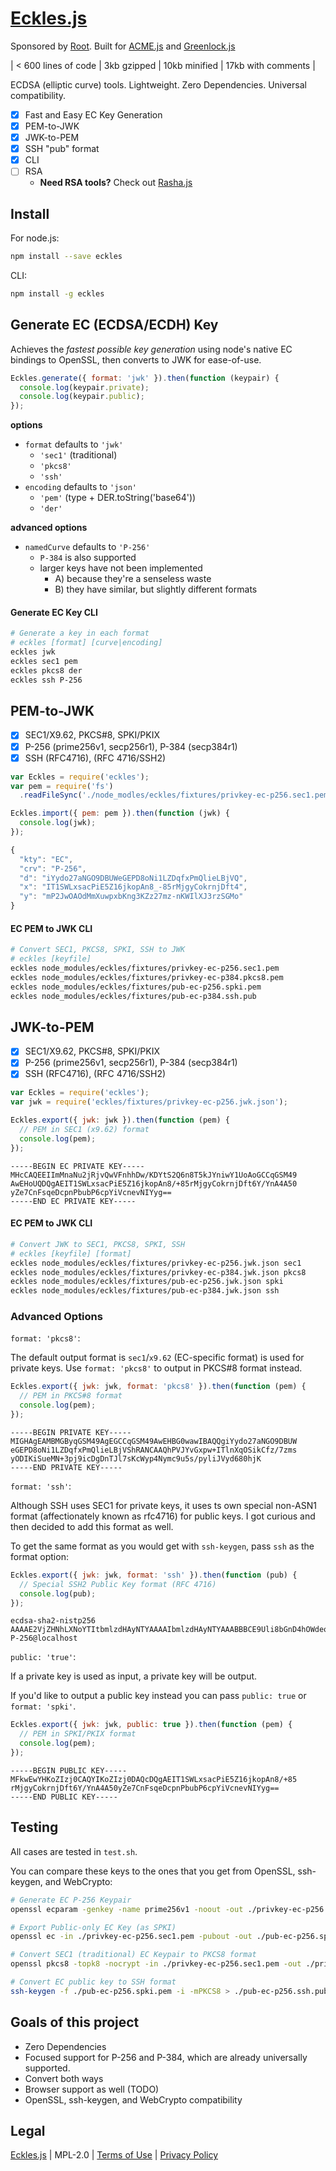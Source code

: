 [Eckles.js](https://git.coolaj86.com/coolaj86/eckles.js)
=========

Sponsored by [Root](https://therootcompany.com).
Built for [ACME.js](https://git.coolaj86.com/coolaj86/acme.js)
and [Greenlock.js](https://git.coolaj86.com/coolaj86/greenlock.js)

| < 600 lines of code | 3kb gzipped | 10kb minified | 17kb with comments |

ECDSA (elliptic curve) tools. Lightweight. Zero Dependencies. Universal compatibility.

* [x] Fast and Easy EC Key Generation
* [x] PEM-to-JWK
* [x] JWK-to-PEM
* [x] SSH "pub" format
* [x] CLI
* [ ] RSA
  * **Need RSA tools?** Check out [Rasha.js](https://git.coolaj86.com/coolaj86/rasha.js)

## Install

For node.js:

```bash
npm install --save eckles
```

CLI:

```bash
npm install -g eckles
```

## Generate EC (ECDSA/ECDH) Key

Achieves the *fastest possible key generation* using node's native EC bindings to OpenSSL,
then converts to JWK for ease-of-use.

```js
Eckles.generate({ format: 'jwk' }).then(function (keypair) {
  console.log(keypair.private);
  console.log(keypair.public);
});
```

**options**

* `format` defaults to `'jwk'`
  * `'sec1'` (traditional)
  * `'pkcs8'`
  * `'ssh'`
* `encoding` defaults to `'json'`
  * `'pem'` (type + DER.toString('base64'))
  * `'der'`

**advanced options**

* `namedCurve` defaults to `'P-256'`
  * `P-384` is also supported
  * larger keys have not been implemented
    * A) because they're a senseless waste
    * B) they have similar, but slightly different formats

#### Generate EC Key CLI

```bash
# Generate a key in each format
# eckles [format] [curve|encoding]
eckles jwk
eckles sec1 pem
eckles pkcs8 der
eckles ssh P-256
```

## PEM-to-JWK

* [x] SEC1/X9.62, PKCS#8, SPKI/PKIX
* [x] P-256 (prime256v1, secp256r1), P-384 (secp384r1)
* [x] SSH (RFC4716), (RFC 4716/SSH2)

```js
var Eckles = require('eckles');
var pem = require('fs')
  .readFileSync('./node_modles/eckles/fixtures/privkey-ec-p256.sec1.pem', 'ascii');

Eckles.import({ pem: pem }).then(function (jwk) {
  console.log(jwk);
});
```

```js
{
  "kty": "EC",
  "crv": "P-256",
  "d": "iYydo27aNGO9DBUWeGEPD8oNi1LZDqfxPmQlieLBjVQ",
  "x": "IT1SWLxsacPiE5Z16jkopAn8_-85rMjgyCokrnjDft4",
  "y": "mP2JwOAOdMmXuwpxbKng3KZz27mz-nKWIlXJ3rzSGMo"
}
```

#### EC PEM to JWK CLI

```bash
# Convert SEC1, PKCS8, SPKI, SSH to JWK
# eckles [keyfile]
eckles node_modules/eckles/fixtures/privkey-ec-p256.sec1.pem
eckles node_modules/eckles/fixtures/privkey-ec-p384.pkcs8.pem
eckles node_modules/eckles/fixtures/pub-ec-p256.spki.pem
eckles node_modules/eckles/fixtures/pub-ec-p384.ssh.pub
```

## JWK-to-PEM

* [x] SEC1/X9.62, PKCS#8, SPKI/PKIX
* [x] P-256 (prime256v1, secp256r1), P-384 (secp384r1)
* [x] SSH (RFC4716), (RFC 4716/SSH2)

```js
var Eckles = require('eckles');
var jwk = require('eckles/fixtures/privkey-ec-p256.jwk.json');

Eckles.export({ jwk: jwk }).then(function (pem) {
  // PEM in SEC1 (x9.62) format
  console.log(pem);
});
```

```
-----BEGIN EC PRIVATE KEY-----
MHcCAQEEIImMnaNu2jRjvQwVFnhhDw/KDYtS2Q6n8T5kJYniwY1UoAoGCCqGSM49
AwEHoUQDQgAEIT1SWLxsacPiE5Z16jkopAn8/+85rMjgyCokrnjDft6Y/YnA4A50
yZe7CnFsqeDcpnPbubP6cpYiVcnevNIYyg==
-----END EC PRIVATE KEY-----
```

#### EC PEM to JWK CLI

```bash
# Convert JWK to SEC1, PKCS8, SPKI, SSH
# eckles [keyfile] [format]
eckles node_modules/eckles/fixtures/privkey-ec-p256.jwk.json sec1
eckles node_modules/eckles/fixtures/privkey-ec-p384.jwk.json pkcs8
eckles node_modules/eckles/fixtures/pub-ec-p256.jwk.json spki
eckles node_modules/eckles/fixtures/pub-ec-p384.jwk.json ssh
```

### Advanced Options

`format: 'pkcs8'`:

The default output format is `sec1`/`x9.62` (EC-specific format) is used for private keys.
Use `format: 'pkcs8'` to output in PKCS#8 format instead.

```js
Eckles.export({ jwk: jwk, format: 'pkcs8' }).then(function (pem) {
  // PEM in PKCS#8 format
  console.log(pem);
});
```

```
-----BEGIN PRIVATE KEY-----
MIGHAgEAMBMGByqGSM49AgEGCCqGSM49AwEHBG0wawIBAQQgiYydo27aNGO9DBUW
eGEPD8oNi1LZDqfxPmQlieLBjVShRANCAAQhPVJYvGxpw+ITlnXqOSikCfz/7zms
yODIKiSueMN+3pj9icDgDnTJl7sKcWyp4Nymc9u5s/pyliJVyd680hjK
-----END PRIVATE KEY-----
```

`format: 'ssh'`:

Although SSH uses SEC1 for private keys, it uses ts own special non-ASN1 format
(affectionately known as rfc4716) for public keys. I got curious and then decided
to add this format as well.

To get the same format as you
would get with `ssh-keygen`, pass `ssh` as the format option:

```js
Eckles.export({ jwk: jwk, format: 'ssh' }).then(function (pub) {
  // Special SSH2 Public Key format (RFC 4716)
  console.log(pub);
});
```

```
ecdsa-sha2-nistp256 AAAAE2VjZHNhLXNoYTItbmlzdHAyNTYAAAAIbmlzdHAyNTYAAABBBCE9Uli8bGnD4hOWdeo5KKQJ/P/vOazI4MgqJK54w37emP2JwOAOdMmXuwpxbKng3KZz27mz+nKWIlXJ3rzSGMo= P-256@localhost
```

`public: 'true'`:

If a private key is used as input, a private key will be output.

If you'd like to output a public key instead you can pass `public: true` or `format: 'spki'`.

```js
Eckles.export({ jwk: jwk, public: true }).then(function (pem) {
  // PEM in SPKI/PKIX format
  console.log(pem);
});
```

```
-----BEGIN PUBLIC KEY-----
MFkwEwYHKoZIzj0CAQYIKoZIzj0DAQcDQgAEIT1SWLxsacPiE5Z16jkopAn8/+85
rMjgyCokrnjDft6Y/YnA4A50yZe7CnFsqeDcpnPbubP6cpYiVcnevNIYyg==
-----END PUBLIC KEY-----
```

Testing
-------

All cases are tested in `test.sh`.

You can compare these keys to the ones that you get from OpenSSL, ssh-keygen, and WebCrypto:

```bash
# Generate EC P-256 Keypair
openssl ecparam -genkey -name prime256v1 -noout -out ./privkey-ec-p256.sec1.pem

# Export Public-only EC Key (as SPKI)
openssl ec -in ./privkey-ec-p256.sec1.pem -pubout -out ./pub-ec-p256.spki.pem

# Convert SEC1 (traditional) EC Keypair to PKCS8 format
openssl pkcs8 -topk8 -nocrypt -in ./privkey-ec-p256.sec1.pem -out ./privkey-ec-p256.pkcs8.pem

# Convert EC public key to SSH format
ssh-keygen -f ./pub-ec-p256.spki.pem -i -mPKCS8 > ./pub-ec-p256.ssh.pub
```

Goals of this project
-----

* Zero Dependencies
* Focused support for P-256 and P-384, which are already universally supported.
* Convert both ways
* Browser support as well (TODO)
* OpenSSL, ssh-keygen, and WebCrypto compatibility

Legal
-----

[Eckles.js](https://git.coolaj86.com/coolaj86/eckles.js) |
MPL-2.0 |
[Terms of Use](https://therootcompany.com/legal/#terms) |
[Privacy Policy](https://therootcompany.com/legal/#privacy)
